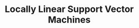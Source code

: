 ---
title: "Locally Linear Support Vector Machines"
year: 2011
pdf_url: "http://www.robots.ox.ac.uk/~phst/Papers/2011/LadickyTorrICML11.pdf"
category: "vision"
author_list: "Lubor Ladicky, Philip H.S. Torr"
grant: "NULL"
pub_in: "Proceedings International Conference of Machine Learning (ICML)"
---